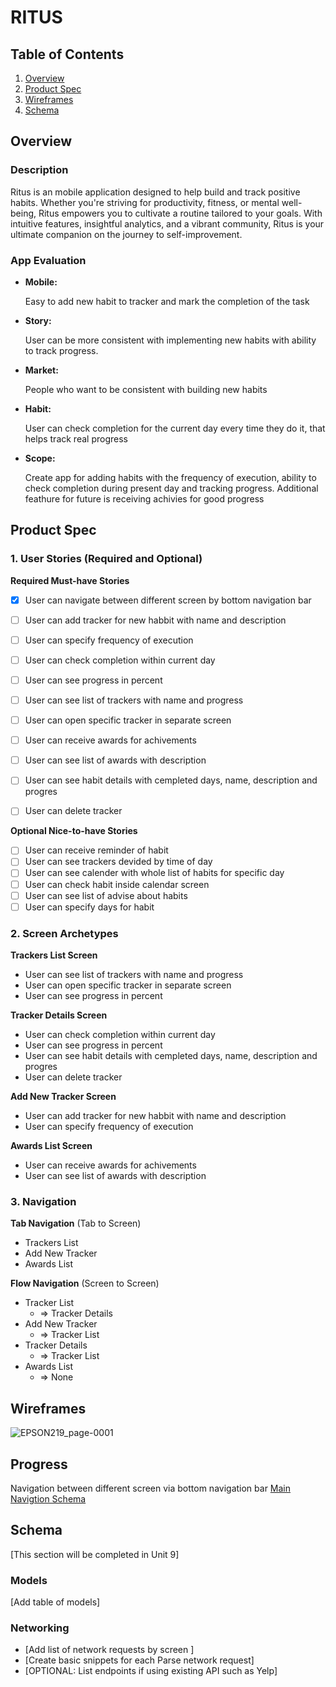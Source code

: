 # RITUS

## Table of Contents

1. [Overview](#Overview)
2. [Product Spec](#Product-Spec)
3. [Wireframes](#Wireframes)
4. [Schema](#Schema)

## Overview

### Description

Ritus is an mobile application designed to help  build and track        positive habits. Whether you're striving for productivity, fitness, or mental well-being, Ritus empowers you to cultivate a routine tailored to your goals. With intuitive features, insightful analytics, and a vibrant community, Ritus is your ultimate companion on the journey to self-improvement. 

### App Evaluation

- **Mobile:**
    
    Easy to add new habit to tracker and mark the completion of the task
    
- **Story:**

    User can be more consistent with implementing new habits with ability to track progress.
    
- **Market:**

    People who want to be consistent with building new habits
    
- **Habit:**

    User can check completion for the current day every time they do it, that helps track real progress
    
- **Scope:**

    Create app for adding habits with the frequency of execution, ability to check completion during present day and tracking progress. Additional feathure for future is receiving achivies for good progress
    
## Product Spec

### 1. User Stories (Required and Optional)

**Required Must-have Stories**

- [X] User can navigate between different screen by bottom navigation bar
- [ ] User can add tracker for new habbit with name and description
- [ ] User can specify frequency of execution
- [ ] User can check completion within current day
- [ ] User can see progress in percent
- [ ] User can see list of trackers with name and progress
- [ ] User can open specific tracker in separate screen
- [ ] User can receive awards for achivements
- [ ] User can see list of awards with description
- [ ] User can see habit details with cempleted days, name, description and progres
- [ ] User can delete tracker


**Optional Nice-to-have Stories**

- [ ] User can receive reminder of habit
- [ ] User can see trackers devided by time of day
- [ ] User can see calender with whole list of habits for specific day
- [ ] User can check habit inside calendar screen
- [ ] User can see list of advise about habits
- [ ] User can specify days for habit

### 2. Screen Archetypes

**Trackers List Screen**

* User can see list of trackers with name and progress 
* User can open specific tracker in separate screen
* User can see progress in percent

**Tracker Details Screen**

* User can check completion within current day
* User can see progress in percent
* User can see habit details with cempleted days, name, description and progres
* User can delete tracker

**Add New Tracker Screen**

* User can add tracker for new habbit with name and description
* User can specify frequency of execution

**Awards List Screen**

* User can receive awards for achivements
* User can see list of awards with description

### 3. Navigation

**Tab Navigation** (Tab to Screen)

* Trackers List
* Add New Tracker
* Awards List

**Flow Navigation** (Screen to Screen)

* Tracker List
    * => Tracker Details
* Add New Tracker
    * => Tracker List
* Tracker Details
    * => Tracker List
* Awards List
    * => None 

## Wireframes

![EPSON219_page-0001](https://github.com/MariiaMohylska/ritus/assets/55410334/bf59f332-f789-46fb-9e32-5348d47b9f37)


## Progress

Navigation between different screen via bottom navigation bar 
[Main Navigtion Schema](https://youtube.com/shorts/eRYMXD7fWJI)

## Schema 

[This section will be completed in Unit 9]

### Models

[Add table of models]

### Networking

- [Add list of network requests by screen ]
- [Create basic snippets for each Parse network request]
- [OPTIONAL: List endpoints if using existing API such as Yelp]
